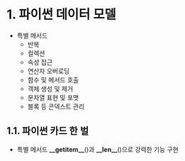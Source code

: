 # 1. 파이썬 데이터 모델

* 특별 메서드
   * 반복
   * 컬렉션
   * 속성 접근
   * 연산자 오버로딩
   * 함수 및 메서드 호출
   * 객체 생성 및 제거
   * 문자열 표현 및 포맷
   * 블록 등 콘덱스트 관리

## 1.1. 파이썬 카드 한 벌
* 특별 메서드 __\_\_getitem\_\___()과 __\_\_len\_\___()으로 강력한 기능 구현 
